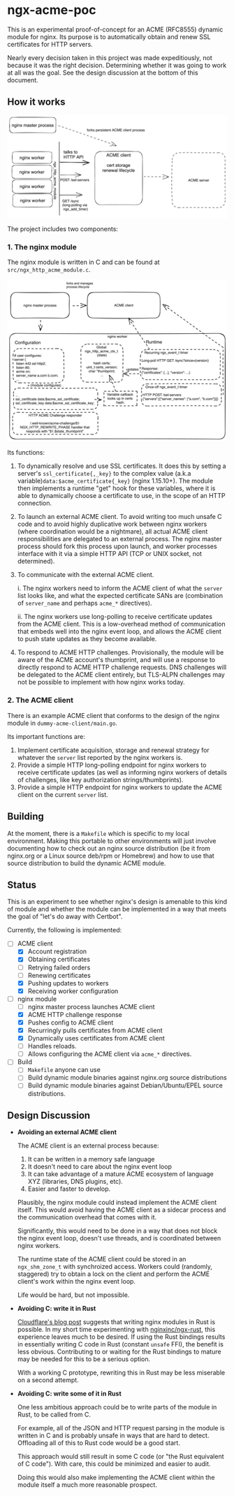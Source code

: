 # ngx-acme-poc

This is an experimental proof-of-concept for an ACME (RFC8555) dynamic module for nginx. Its purpose is
to automatically obtain and renew SSL certificates for HTTP servers.

Nearly every decision taken in this project was made expeditiously, not because it was the right decision. Determining whether it was going to work at all was the goal. See the design discussion at the bottom of this document.

## How it works

![overview](./doc/components.png)

The project includes two components:

### 1. The nginx module
The nginx module is written in C and can be found at `src/ngx_http_acme_module.c`.

![overview](./doc/module.png)

Its functions:

1. To dynamically resolve and use SSL certificates. It does this by setting a server's `ssl_certificate{,_key}` to the complex value (a.k.a variable)`data:$acme_certificate{_key}` (nginx 1.15.10+). The module then implements a runtime "get" hook for these variables, where it is able to dynamically choose a certificate to use, in the scope of an HTTP connection.

2. To launch an external ACME client. To avoid writing too much unsafe C code and to avoid highly duplicative work between nginx workers (where coordination would be a nightmare), all actual ACME client responsibilities are delegated to an external process. The nginx master process should fork this process upon launch, and worker processes interface with it via a simple HTTP API (TCP or UNIX socket, not determined).

3. To communicate with the external ACME client. 

    i. The nginx workers need to inform the ACME client of what the `server` list looks like, and what the expected certificate SANs are (combination of `server_name` and perhaps `acme_*` directives). 

    ii. The nginx workers use long-polling to receive certificate updates from the ACME client. This is a low-overhead method of communication that embeds well into the nginx event loop, and allows the ACME client to push state updates as they become available.

4. To respond to ACME HTTP challenges. Provisionally, the module will be aware of the ACME account's thumbprint, and will use a response to directly respond to ACME HTTP challenge requests. DNS challenges will be delegated to the ACME client entirely, but TLS-ALPN challenges may not be possible to implement with how nginx works today. 

### 2. The ACME client
There is an example ACME client that conforms to the design of the nginx module in `dummy-acme-client/main.go`.

Its important functions are:

1. Implement certificate acquisition, storage and renewal strategy for whatever the `server` list reported by the nginx workers is.
2. Provide a simple HTTP long-polling endpoint for nginx workers to receive certificate updates (as well as informing nginx workers of details of challenges, like key authorization strings/thumbprints).
3. Provide a simple HTTP endpoint for nginx workers to update the ACME client on the current `server` list. 

## Building
At the moment, there is a `Makefile` which is specific to my local environment. Making this portable to other environments will just involve documenting how to check out an nginx source distribution (be it from nginx.org or a Linux source deb/rpm or Homebrew) and how to use that source distribution to build the dynamic ACME module.

## Status
This is an experiment to see whether nginx's design is amenable to this kind of module and whether the module can be implemented in a way that meets the  goal of "let's do away with Certbot".

Currently, the following is implemented:

- [ ] ACME client
  - [x] Account registration
  - [x] Obtaining certificates
  - [ ] Retrying failed orders
  - [ ] Renewing certificates
  - [x] Pushing updates to workers
  - [x] Receiving worker configuration
- [ ] nginx module
  - [ ] nginx master process launches ACME client
  - [x] ACME HTTP challenge response
  - [x] Pushes config to ACME client
  - [x] Recurringly pulls certificates from ACME client
  - [x] Dynamically uses certificates from ACME client
  - [ ] Handles reloads.
  - [ ] Allows configuring the ACME client via `acme_*` directives.
- [ ] Build
  - [ ] `Makefile` anyone can use
  - [ ] Build dynamic module binaries against nginx.org source distributions
  - [ ] Build dynamic module binaries against Debian/Ubuntu/EPEL source distributions.

## Design Discussion

- **Avoiding an external ACME client**

  The ACME client is an external process because:

  1. It can be written in a memory safe language
  2. It doesn't need to care about the nginx event loop
  3. It can take advantage of a mature ACME ecosystem of language XYZ (libraries, DNS plugins, etc).
  4. Easier and faster to develop.

  Plausibly, the nginx module could instead implement the ACME client itself. This would avoid having the ACME client as a sidecar process and the communication overhead that comes with it.

  Significantly, this would need to be done in a way that does not block the nginx event loop, doesn't use threads, and is coordinated between nginx workers.

  The runtime state of the ACME client could be stored
  in an `ngx_shm_zone_t` with synchroized access. Workers could (randomly, staggered) try to obtain a lock on the client and perform the ACME client's work within the nginx event loop.

  Life would be hard, but not impossible.

- **Avoiding C: write it in Rust**

  [Cloudflare's blog post](https://blog.cloudflare.com/rust-nginx-module/) suggests that writing nginx modules in Rust is possible. In my short time experimenting with [nginxinc/ngx-rust](https://github.com/nginxinc/ngx-rust), this experience leaves much to be desired. If using the Rust bindings results in essentially writing C code in Rust (constant `unsafe` FFI), the benefit is less obvious. Contributing to or waiting for the Rust bindings to mature may be needed for this to be a serious option.

  With a working C prototype, rewriting this in Rust may be less miserable on a second attempt.

- **Avoiding C: write some of it in Rust**

  One less ambitious approach could be to write parts of the module in Rust, to be called from C. 

  For example, all of the JSON and HTTP request parsing in the module is written in C and is probably unsafe in ways that are hard to detect. Offloading all of this to Rust code would be a good start.

  This approach would still result in some C code (or "the Rust equivalent of C code"). With care, this could be minimized and easier to audit.

  Doing this would also make implementing the ACME client within the module itself a much more reasonable prospect.